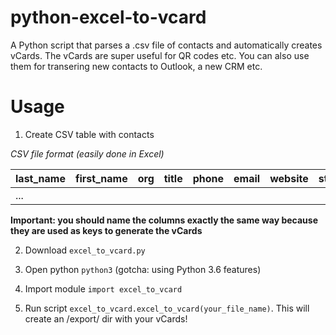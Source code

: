 # python-excel-to-vcard
A Python script that parses a .csv file of contacts and automatically creates vCards. The vCards are super useful for QR codes etc. You can also use them for transering new contacts to Outlook, a new CRM etc.

# Usage

1. Create CSV table with contacts

*CSV file format (easily done in Excel)*

| last_name | first_name | org | title | phone | email | website | street | city | p_code | country |
|---|---|---|---|---|---|---|---|---|---|---|
| ...  |   |   |   |   |   |   |   |   |   |   |

**Important: you should name the columns exactly the same way because they are used as keys to generate the vCards**

2. Download `excel_to_vcard.py`

3. Open python `python3` (gotcha: using Python 3.6 features)

4. Import module `import excel_to_vcard`

5. Run script `excel_to_vcard.excel_to_vcard(your_file_name)`. This will create an /export/ dir with your vCards!
